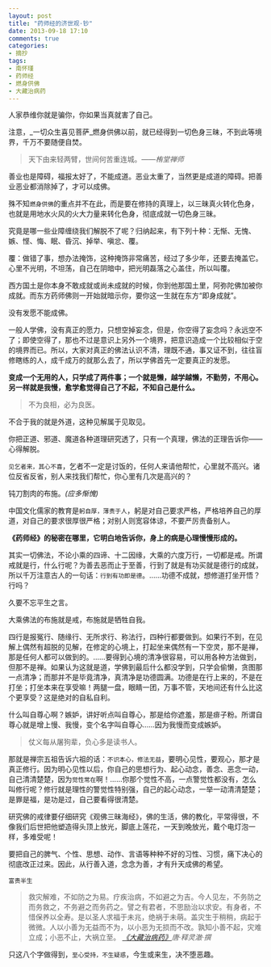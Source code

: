 ```yaml
---
layout: post
title: "药师经的济世观·钞"
date: 2013-09-18 17:10
comments: true
categories: 
- 摘抄
tags:
- 南怀瑾
- 药师经
- 燃身供佛
- 大藏治病药
---
```


人家恭维你就是骗你，你如果当真就害了自己。

注意，_一切众生喜见菩萨_燃身供佛以前，就已经得到一切色身三昧，不到此等境界，千万不要随便自焚。

> 天下由来轻两臂，世间何苦重连城。_——栯堂禅师_

善业也是障碍，福报太好了，不能成道。恶业太重了，当然更是成道的障碍。把善业恶业都消除掉了，才可以成佛。

殊不知`燃身供佛`的重点并不在此，而是要在修持的真理上，以三昧真火转化色身，也就是用地水火风的火大力量来转化色身，彻底成就一切色身三昧。

究竟是哪一些业障缠绕我们解脱不了呢？归纳起来，有下列十种：无惭、无愧、嫉、悭、悔、眠、昏沉、掉举、嗔忿、覆。

覆：做错了事，想办法掩饰，这种掩饰非常痛苦，经过了多少年，还要去掩盖它。心里不光明，不坦荡，自己在阴暗中，把光明磊落之心盖住，所以叫覆。

西方国土是你本身不敢成就或尚未成就的时候，你到他那国土里，阿弥陀佛加被你成就。而东方药师佛则一开始就暗示你，要你这一生就在东方“即身成就”。

没有发愿不能成佛。

一般人学佛，没有真正的愿力，只想空掉妄念，但是，你空得了妄念吗？永远空不了；即使空得了，那也不过是意识上另外一个境界，把意识造成一个比较相似于空的境界而已。所以，大家对真正的佛法认识不清，理既不通，事又证不到，往往盲修瞎练的人，成千成万的就那么去了，所以学佛首先一定要真正的发愿。

__变成一个无用的人，只学成了两件事；一个就是懒，越学越懒，不勤劳，不用心。另一样就是我慢，愈学愈觉得自己了不起，不知自己是什么。__

> 不为良相，必为良医。

不合于我的就是外道，这种见解属于见取见。

你把正道、邪道、魔道各种道理研究透了，只有一个真理，佛法的正理告诉你——心得解脱。
<!-- more --> 
`见乞者来，其心不喜`，乞者不一定是讨饭的，任何人来请他帮忙，心里就不高兴。诸位反省反省，别人来找我们帮忙，你心里有几次是高兴的？

钝刀割肉的布施。_(应多惭愧)_

中国文化儒家的教育是`躬自厚，薄责于人`，躬是对自己要求严格，严格培养自己的厚道，对自己的要求很厚很严格；对别人则宽容体谅，不要严厉责备别人。

__《药师经》的秘密在哪里，它明白地告诉你，身上的病是心理慢慢形成的。__

其实一切佛法，不论小乘的四谛、十二因缘，大乘的六度万行，一切都是戒。所谓戒就是行，什么行呢？为善去恶而止于至善，行到了就是有功买就是德行的成就，所以千万注意古人的一句话：`行到有功即是德`。……功德不成就，想修道打坐开悟？行吗？

久要不忘平生之言。

大乘佛法的布施就是戒，布施就是牺牲自我。

四行是报冤行、随缘行、无所求行、称法行，四种行都要做到。如果行不到，在见解上偶然有超脱的见解，在修定的心境上，打起坐来偶然有一下空灵，那不是禅，那是任何人都可以做到的。……要得到心境的清净很容易，可以用各种方法做到，但那不是禅。如果认为这就是道，学佛到最后什么都没学到，只学会偷懒，贪图那一点清净；而那并不是毕竟清净，真清净是功德圆满。功德是在行上来的，不是在打坐；打坐本来在享受嘛！两腿一盘，眼睛一团，万事不管，天地间还有什么比这个更享受？这是绝对的自私自利。

什么叫自尊心啊？嫉妒，讲好听点叫自尊心，那是给你遮羞，那是痱子粉。所谓自尊心就是增上慢、我慢，变个名字叫自尊心……因为我慢而变成嫉妒。

> 仗义每从屠狗辈，负心多是读书人。

那就是禅宗五祖告诉六祖的话：`不识本心，修法无益`，要明心见性，要观心，那才是真正修行。因为明心见性以后，你自己的思想行为、起心动念，善念、恶念一动，自己清清楚楚，因为`觉性常在`啊！……你那个觉性不高，一点警觉性都没有，怎么叫修行呢？修行就是理性的警觉性特别强，自己的起心动念，一举一动清清楚楚；是罪是福，是功是过，自己要看得很清楚。

研究佛的戒律要仔细研究《观佛三昧海经》，佛的生活，佛的教化，平常得很，不像我们后世把他塑造得头顶上放光，脚底上莲花，一天到晚放光，戴个电灯泡一样，多难受呢！

要把自己的脾气、个性、思想、动作、言语等种种不好的习性、习惯，痛下决心的彻底改正过来。因此，从行善入道，念念为善，才有升天成佛的希望。

`富贵半生`

> 救灾解难，不如防之为易。疗疾治病，不如避之为吉。今人见左，不务防之而务救之，不务避之而务药之。譬之有君者，不思励治以求安。有身者，不惜保养以全寿。是以圣人求福于未兆，绝祸于未萌。盖灾生于稍稍，病起于微微。人以小善为无益而不为，以小恶为无损而不改。孰知小善不起，灾难立成；小恶不止，大祸立至。
*[《大藏治病药》](http://big5.xuefo.net/nr/article2/22510.html)唐·释灵澈·撰*

只这八个字做得到，`至心受持，不生疑惑`，今生或来生，决不堕恶趣。